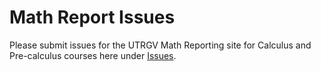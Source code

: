# Math Report Issues
Please submit issues for the UTRGV Math Reporting site for Calculus and Pre-calculus courses here under [Issues](https://github.com/athaun/utrgv_math_report_issues/issues).
